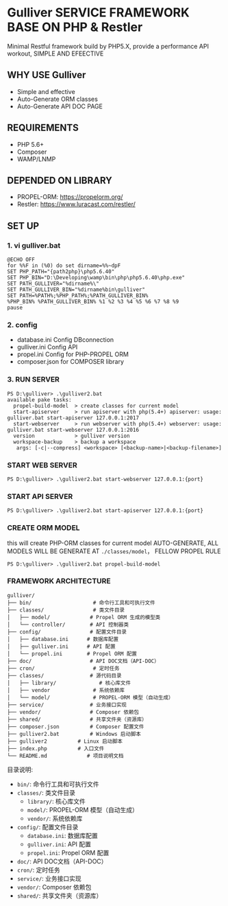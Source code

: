# Gulliver SERVICE FRAMEWORK BASE ON PHP & Restler
Minimal Restful framework build by PHP5.X, provide a performance API workout, SIMPLE AND EFEECTIVE 

## WHY USE Gulliver
* Simple and effective
* Auto-Generate ORM classes
* Auto-Generate API DOC PAGE

## REQUIREMENTS
* PHP 5.6+
* Composer
* WAMP/LNMP

## DEPENDED ON LIBRARY
* PROPEL-ORM: https://propelorm.org/
* Restler: https://www.luracast.com/restler/


## SET UP
### 1. vi gulliver.bat
```
@ECHO OFF
for %%F in (%0) do set dirname=%%~dpF
SET PHP_PATH="{path2php}\php5.6.40"
SET PHP_BIN="D:\Developing\wamp\bin\php\php5.6.40\php.exe"
SET PATH_GULLIVER="%dirname%\"
SET PATH_GULLIVER_BIN="%dirname%bin\gulliver"
SET PATH=%PATH%;%PHP_PATH%;%PATH_GULLIVER_BIN% 
%PHP_BIN% %PATH_GULLIVER_BIN% %1 %2 %3 %4 %5 %6 %7 %8 %9
pause
```

### 2. config
* database.ini Config DBconnection
* gulliver.ini Config API
* propel.ini Config for PHP-PROPEL ORM
* composer.json for COMPOSER library

### 3. RUN SERVER

```
PS D:\gulliver> .\gulliver2.bat
available pake tasks:
  propel-build-model  > create classes for current model
  start-apiserver     > run apiserver with php(5.4+) apiserver: usage: gulliver.bat start-apiserver 127.0.0.1:2017
  start-webserver     > run webserver with php(5.4+) webserver: usage: gulliver.bat start-webserver 127.0.0.1:2016
  version             > gulliver version
  workspace-backup    > backup a workspace
   args: [-c|--compress] <workspace> [<backup-name>|<backup-filename>]
```

### START WEB SERVER
```
PS D:\gulliver> .\gulliver2.bat start-webserver 127.0.0.1:{port}
```

### START API SERVER
```
PS D:\gulliver> .\gulliver2.bat start-apiserver 127.0.0.1:{port}
```

### CREATE ORM MODEL
this will create PHP-ORM classes for current model AUTO-GENERATE, ALL MODELS WILL BE GENERATE AT `./classes/model`， FELLOW PROPEL RULE
```
PS D:\gulliver> .\gulliver2.bat propel-build-model
```

### FRAMEWORK ARCHITECTURE

```
gulliver/
├── bin/                    # 命令行工具和可执行文件
├── classes/                # 类文件目录
│   ├── model/             # Propel ORM 生成的模型类
│   └── controller/        # API 控制器类
├── config/                # 配置文件目录
│   ├── database.ini      # 数据库配置
│   ├── gulliver.ini      # API 配置
│   └── propel.ini        # Propel ORM 配置
├── doc/                   # API DOC文档（API-DOC）
├── cron/                   # 定时任务
├── classes/               # 源代码目录
│   ├── library/              # 核心库文件
│   ├── vendor              # 系统依赖库
│   └── model/              # PROPEL-ORM 模型（自动生成）
├── service/               # 业务接口实现
├── vendor/                # Composer 依赖包
├── shared/                # 共享文件夹（资源库）
├── composer.json          # Composer 配置文件
├── gulliver2.bat          # Windows 启动脚本
├── gulliver2          # Linux 启动脚本
├── index.php          # 入口文件
└── README.md             # 项目说明文档
```

目录说明:
- `bin/`: 命令行工具和可执行文件
- `classes/`: 类文件目录
  - `library/`: 核心库文件
  - `model/`: PROPEL-ORM 模型（自动生成）
  - `vendor/`: 系统依赖库
- `config/`: 配置文件目录
  - `database.ini`: 数据库配置
  - `gulliver.ini`: API 配置
  - `propel.ini`: Propel ORM 配置
- `doc/`: API DOC文档（API-DOC）
- `cron/`: 定时任务
- `service/`: 业务接口实现
- `vendor/`: Composer 依赖包
- `shared/`: 共享文件夹（资源库）
